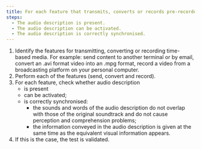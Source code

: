 ```yaml
---
title: For each feature that transmits, converts or records pre-recorded time-based media with audio description, at the end of the process does the audio description meet these conditions?
steps:
  - The audio description is present.
  - The audio description can be activated.
  - The audio description is correctly synchronised.
---
```


1. Identify the features for transmitting, converting or recording time-based media. For example: send content to another terminal or by email, convert an .avi format video into an .mpg format, record a video from a broadcasting platform on your personal computer.
2. Perform each of the features (send, convert and record).
3. For each feature, check whether audio description
   - is present
   - can be activated;
   - is correctly synchronised:
      - the sounds and words of the audio description do not overlap with those of the original soundtrack and do not cause perception and comprehension problems;
      - the information conveyed in the audio description is given at the same time as the equivalent visual information appears.
4. If this is the case, the test is validated.
